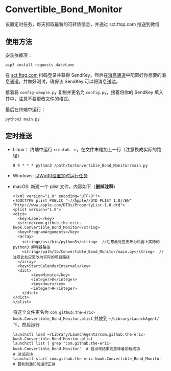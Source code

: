 # Convertible_Bond_Monitor
设置定时任务，每天抓取最新的可转债信息，并通过 sct.ftqq.com 推送到微信

## 使用方法
安装依赖项：
```
pip3 install requests datetime
```

在 [sct.ftqq.com](https://sct.ftqq.com) 扫码登录并获得 SendKey。然后在[消息通道](https://sct.ftqq.com/forward)中配置好你想要的消息通道，并做好测试，确保该 SendKey 可以将消息送达。

接着将 `config-sample.py` 复制并更名为 `config.py`，接着将你的 SendKey 填入其中，注意不要更改文件的格式。

最后在终端中运行：
```
python3 main.py
```

## 定时推送
- Linux：
  终端中运行 `crontab -e`，在文件末尾加上一行（注意换成实际的路径）
  ```
  0 9 * * * python3 /path/to/Convertible_Bond_Monitor/main.py
  ```

- Windows:
  见[Win10设置定时运行任务](https://zhuanlan.zhihu.com/p/115187442)

- macOS:
  新建一个 plist 文件，内容如下（**删掉注释**）
  ```
  <?xml version="1.0" encoding="UTF-8"?>
  <!DOCTYPE plist PUBLIC "-//Apple//DTD PLIST 1.0//EN" "http://www.apple.com/DTDs/PropertyList-1.0.dtd">
  <plist version="1.0">
  <dict>
    <key>Label</key>
    <string>com.github.the-eric-kwok.Convertible_Bond_Monitor</string>
    <key>ProgramArguments</key>
    <array>
      <string>/usr/bin/python3</string>  //注意此处应更改为机器上实际的 python3 解释器路径
      <string>/path/to/Convertible_Bond_Monitor/main.py</string>  //注意此处应更改为实际的项目路径
    </array>
    <key>StartCalendarInterval</key>
    <dict>
          <key>Minute</key>
          <integer>0</integer>
          <key>Hour</key>
          <integer>9</integer>
      </dict>
  </dict>
  </plist>
  ```
  将这个文件更名为 `com.github.the-eric-kwok.Convertible_Bond_Monitor.plist` 并放到 `~/Library/LaunchAgent/` 下，然后运行
  ```
  launchctl load ~/Library/LaunchAgents/com.github.the-eric-kwok.Convertible_Bond_Monitor.plist
  launchctl list | grep "com.github.the-eric-kwok.Convertible_Bond_Monitor"  # 若出现结果则意味着加载成功
  # 测试启动
  launchctl start com.github.the-eric-kwok.Convertible_Bond_Monitor  # 若收到通知则运行正常
  ```
